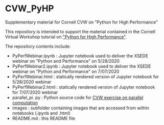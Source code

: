 # CVW_PyHP
Supplementary material for Cornell CVW on "Python for High Performance"

This repository is intended to support the material contained in the Cornell Virtual Workshop tutorial on <a href="https://cvw.cac.cornell.edu/python">"Python for High Performance"</a>.

The repository contents include:

* PyPerfWebinar.ipynb  : Jupyter notebook used to deliver the XSEDE webinar on "Python and Performance" on 5/28/2020
* PyPerfWebinar2.ipynb : Jupyter notebook used to deliver the XSEDE webinar on "Python and Performance" on 7/07/2020
* PyPerfWebinar.html   : statically rendered version of Jupyter notebook for 5/28/2020 webinar
* PyPerfWebinar2.html  : statically rendered version of Jupyter notebook for 7/07/2020 webinar
* parallel_pi. py      : Python source code for <a href="https://cvw.cac.cornell.edu/python">CVW exercise on parallel computation</a>
* images               : subfolder containing images that are accessed from within notebooks (.ipynb and .html)
* README.md            : this README file
